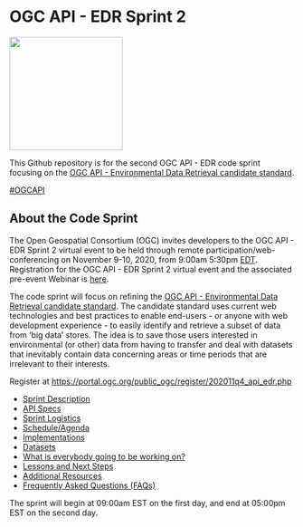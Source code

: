 # OGC API - EDR Sprint 2

[<img src="http://www.opengeospatial.org/pub/www/files/OGC_Logo_2D_Blue_x_0_0.png" width="200"/>](https://www.opengeospatial.org)

This Github repository is for the second OGC API - EDR code sprint focusing on the [OGC API - Environmental Data Retrieval candidate standard](https://www.ogc.org/pressroom/pressreleases/3280).

[#OGCAPI](https://twitter.com/hashtag/OGCAPI)


About the Code Sprint
----------------


The Open Geospatial Consortium (OGC) invites developers to the OGC API - EDR Sprint 2 virtual event to be held through remote participation/web-conferencing on November 9-10, 2020, from 9:00am 5:30pm [EDT](https://www.timeanddate.com/worldclock/usa/washington-dc). Registration for the OGC API - EDR Sprint 2 virtual event and the associated pre-event Webinar is [here](https://portal.ogc.org/public_ogc/register/202011q4_api_edr.php).

The code sprint will focus on refining the [OGC API - Environmental Data Retrieval candidate standard](http://docs.opengeospatial.org/DRAFTS/19-086.html). The candidate standard uses current web technologies and best practices to enable end-users - or anyone with web development experience - to easily identify and retrieve a subset of data from ‘big data’ stores. The idea is to save those users interested in environmental (or other) data from having to transfer and deal with datasets that inevitably contain data concerning areas or time periods that are irrelevant to their interests.

Register at https://portal.ogc.org/public_ogc/register/202011q4_api_edr.php


* [Sprint Description](./about.adoc)
* [API Specs](./specs.adoc)
* [Sprint Logistics](./logistics.adoc)
* [Schedule/Agenda](./agenda.adoc)
* [Implementations](./implementations.adoc)
* [Datasets](./Shared_Datasets/README.md)
* [What is everybody going to be working on?](https://github.com/opengeospatial/OGCAPI-EDR-Sprint2/issues/1)
* [Lessons and Next Steps](./lessonsAndNextSteps.adoc)
* [Additional Resources](./additionalResources.adoc)
* [Frequently Asked Questions (FAQs)](./FAQ.adoc)

The sprint will begin at 09:00am EST on the first day, and end at 05:00pm EST on the second day.
